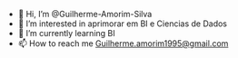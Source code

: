 - 👋 Hi, I’m @Guilherme-Amorim-Silva
- 👀 I’m interested in  aprimorar em BI e Ciencias de Dados
- 🌱 I’m currently learning  BI
- 📫 How to reach me Guilherme.amorim1995@gmail.com

<!---
Guilherme-Amorim-Silva/Guilherme-Amorim-Silva is a ✨ special ✨ repository because its `README.md` (this file) appears on your GitHub profile.
You can click the Preview link to take a look at your changes. 
--->
